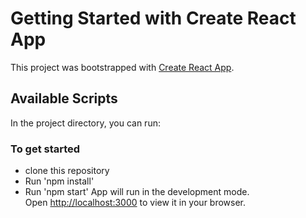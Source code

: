 # Getting Started with Create React App

This project was bootstrapped with [Create React App](https://github.com/facebook/create-react-app).

## Available Scripts

In the project directory, you can run:

### To get started
* clone this repository
* Run 'npm install'
* Run 'npm start'
App will run in the development mode.\
Open [http://localhost:3000](http://localhost:3000) to view it in your browser.

